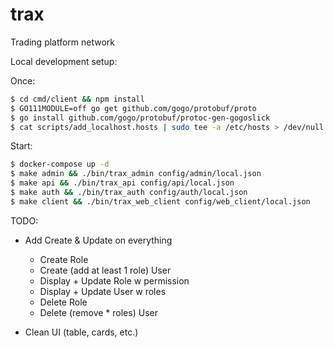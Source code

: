 # trax

Trading platform network

Local development setup:

Once:

```sh
$ cd cmd/client && npm install
$ GO111MODULE=off go get github.com/gogo/protobuf/proto
$ go install github.com/gogo/protobuf/protoc-gen-gogoslick
$ cat scripts/add_localhost.hosts | sudo tee -a /etc/hosts > /dev/null
```

Start:

```sh
$ docker-compose up -d
$ make admin && ./bin/trax_admin config/admin/local.json
$ make api && ./bin/trax_api config/api/local.json
$ make auth && ./bin/trax_auth config/auth/local.json
$ make client && ./bin/trax_web_client config/web_client/local.json
```

TODO:

- Add Create & Update on everything

  - Create Role
  - Create (add at least 1 role) User
  - Display + Update Role w permission
  - Display + Update User w roles
  - Delete Role
  - Delete (remove \* roles) User

- Clean UI (table, cards, etc.)
